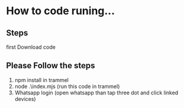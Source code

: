 # How to code runing...

## Steps
first Download code
## Please Follow the steps

1. npm install in trammel
2. node .\index.mjs (run this code in trammel)
3. Whatsapp login (open whatsapp than tap three dot and click linked devices)



##
##

